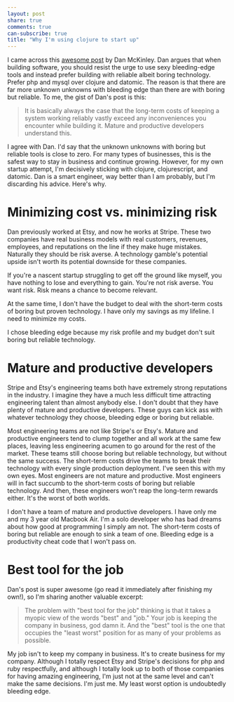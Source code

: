 ```yaml
---
layout: post
share: true
comments: true
can-subscribe: true
title: "Why I'm using clojure to start up"
---
```


I came across this <a href="http://mcfunley.com/choose-boring-technology" target="_blank">awesome post</a> by Dan McKinley. Dan argues that when building software, you should resist the urge to use sexy bleeding-edge tools and instead prefer building with reliable albeit boring technology. Prefer php and mysql over clojure and datomic. The reason is that there are far more unknown unknowns with bleeding edge than there are with boring but reliable. To me, the gist of Dan's post is this:

> It is basically always the case that the long-term costs of keeping a system working reliably vastly exceed any inconveniences you encounter while building it. Mature and productive developers understand this.

I agree with Dan. I'd say that the unknown unknowns with boring but reliable tools is close to zero. For many types of businesses, this is the safest way to stay in business and continue growing. However, for my own startup attempt, I'm decisively sticking with clojure, clojurescript, and datomic. Dan is a smart engineer, way better than I am probably, but I'm discarding his advice. Here's why.

# Minimizing cost vs. minimizing risk

Dan previously worked at Etsy, and now he works at Stripe. These two companies have real business models with real customers, revenues, employees, and reputations on the line if they make huge mistakes. Naturally they should be risk averse. A technology gamble's potential upside isn't worth its potential downside for these companies.

If you're a nascent startup struggling to get off the ground like myself, you have nothing to lose and everything to gain. You're not risk averse. You want risk. Risk means a chance to become relevant.

At the same time, I don't have the budget to deal with the short-term costs of boring but proven technology. I have only my savings as my lifeline. I need to minimize my costs.

I chose bleeding edge because my risk profile and my budget don't suit boring but reliable technology.

# Mature and productive developers

Stripe and Etsy's engineering teams both have extremely strong reputations in the industry. I imagine they have a much less difficult time attracting engineering talent than almost anybody else. I don't doubt that they have plenty of mature and productive developers. These guys can kick ass with whatever technology they choose, bleeding edge or boring but reliable.

Most engineering teams are not like Stripe's or Etsy's. Mature and productive engineers tend to clump together and all work at the same few places, leaving less engineering acumen to go around for the rest of the market. These teams still choose boring but reliable technology, but without the same success. The short-term costs drive the teams to break their technology with every single production deployment. I've seen this with my own eyes. Most engineers are not mature and productive. Most engineers will in fact succumb to the short-term costs of boring but reliable technology. And then, these engineers won't reap the long-term rewards either. It's the worst of both worlds.

I don't have a team of mature and productive developers. I have only me and my 3 year old Macbook Air. I'm a solo developer who has bad dreams about how good at programming I simply am not. The short-term costs of boring but reliable are enough to sink a team of one. Bleeding edge is a productivity cheat code that I won't pass on.

# Best tool for the job

Dan's post is super awesome (go read it immediately after finishing my own!), so I'm sharing another valuable excerpt:

> The problem with "best tool for the job" thinking is that it takes a myopic view of the words "best" and "job." Your job is keeping the company in business, god damn it. And the "best" tool is the one that occupies the "least worst" position for as many of your problems as possible.

My job isn't to keep my company in business. It's to create business for my company. Although I totally respect Etsy and Stripe's decisions for php and ruby respectfully, and although I totally look up to both of those companies for having amazing engineering, I'm just not at the same level and can't make the same decisions. I'm just me. My least worst option is undoubtedly bleeding edge.